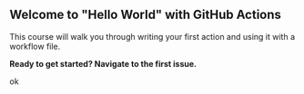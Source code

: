## Welcome to "Hello World" with GitHub Actions

This course will walk you through writing your first action and using it with a workflow file. 

**Ready to get started? Navigate to the first issue.**

ok
